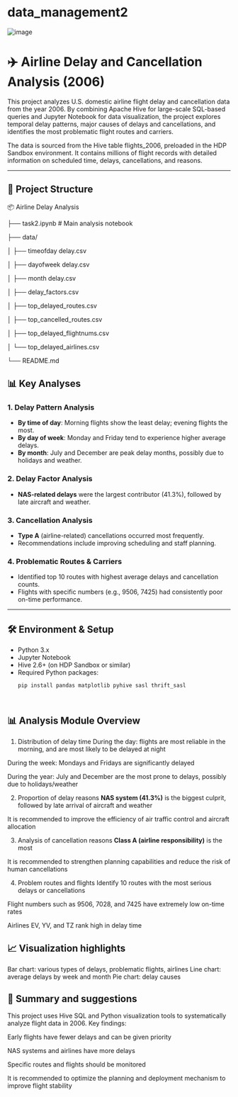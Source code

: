 # data_management2
![image](https://github.com/user-attachments/assets/dafcbf44-3165-4a38-b66e-070c3d4a1289)

# ✈️ Airline Delay and Cancellation Analysis (2006)

This project analyzes U.S. domestic airline flight delay and cancellation data from the year 2006. By combining Apache Hive for large-scale SQL-based queries and Jupyter Notebook for data visualization, the project explores temporal delay patterns, major causes of delays and cancellations, and identifies the most problematic flight routes and carriers.

The data is sourced from the Hive table flights_2006, preloaded in the HDP Sandbox environment. It contains millions of flight records with detailed information on scheduled time, delays, cancellations, and reasons.



---


## 📁 Project Structure
📦 Airline Delay Analysis

├── task2.ipynb         # Main analysis notebook

├── data/

│   ├── timeofday delay.csv

│   ├── dayofweek delay.csv

│   ├── month delay.csv

│   ├── delay_factors.csv

│   ├── top_delayed_routes.csv

│   ├── top_cancelled_routes.csv

│   ├── top_delayed_flightnums.csv

│   └── top_delayed_airlines.csv


└── README.md


## 📊 Key Analyses

### 1. Delay Pattern Analysis
- **By time of day**: Morning flights show the least delay; evening flights the most.
- **By day of week**: Monday and Friday tend to experience higher average delays.
- **By month**: July and December are peak delay months, possibly due to holidays and weather.

### 2. Delay Factor Analysis
- **NAS-related delays** were the largest contributor (41.3%), followed by late aircraft and weather.

### 3. Cancellation Analysis
- **Type A** (airline-related) cancellations occurred most frequently.
- Recommendations include improving scheduling and staff planning.

### 4. Problematic Routes & Carriers
- Identified top 10 routes with highest average delays and cancellation counts.
- Flights with specific numbers (e.g., 9506, 7425) had consistently poor on-time performance.

---

## 🛠️ Environment & Setup

- Python 3.x
- Jupyter Notebook
- Hive 2.6+ (on HDP Sandbox or similar)
- Required Python packages:
  ```bash
  pip install pandas matplotlib pyhive sasl thrift_sasl




## 📊 Analysis Module Overview

1. Distribution of delay time
During the day: flights are most reliable in the morning, and are most likely to be delayed at night

During the week: Mondays and Fridays are significantly delayed

During the year: July and December are the most prone to delays, possibly due to holidays/weather

2. Proportion of delay reasons
**NAS system (41.3%)** is the biggest culprit, followed by late arrival of aircraft and weather

It is recommended to improve the efficiency of air traffic control and aircraft allocation

3. Analysis of cancellation reasons
**Class A (airline responsibility)** is the most

It is recommended to strengthen planning capabilities and reduce the risk of human cancellations

4. Problem routes and flights
Identify 10 routes with the most serious delays or cancellations

Flight numbers such as 9506, 7028, and 7425 have extremely low on-time rates

Airlines EV, YV, and TZ rank high in delay time

## 📈 Visualization highlights
Bar chart: various types of delays, problematic flights, airlines
Line chart: average delays by week and month
Pie chart: delay causes
  
## 📌 Summary and suggestions
This project uses Hive SQL and Python visualization tools to systematically analyze flight data in 2006. Key findings:

Early flights have fewer delays and can be given priority

NAS systems and airlines have more delays

Specific routes and flights should be monitored

It is recommended to optimize the planning and deployment mechanism to improve flight stability
